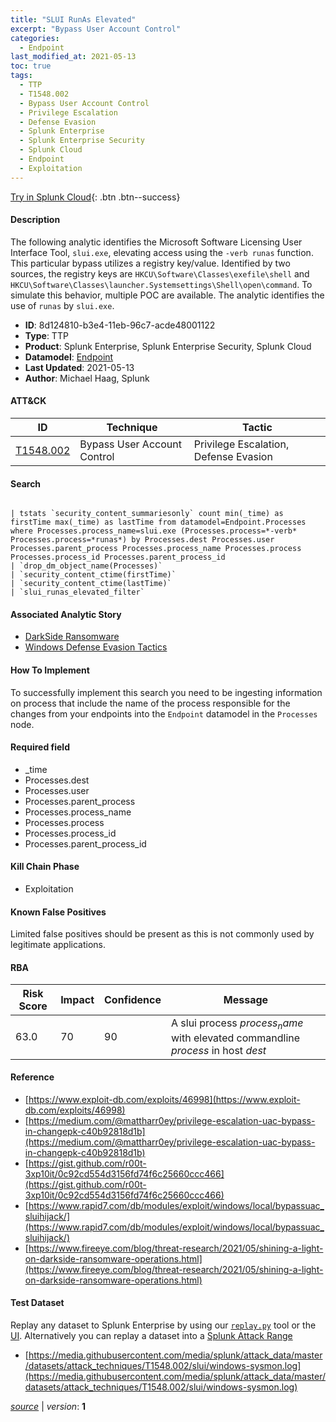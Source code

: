 ```yaml
---
title: "SLUI RunAs Elevated"
excerpt: "Bypass User Account Control"
categories:
  - Endpoint
last_modified_at: 2021-05-13
toc: true
tags:
  - TTP
  - T1548.002
  - Bypass User Account Control
  - Privilege Escalation
  - Defense Evasion
  - Splunk Enterprise
  - Splunk Enterprise Security
  - Splunk Cloud
  - Endpoint
  - Exploitation
---
```




[Try in Splunk Cloud](https://www.splunk.com/en_us/cyber-security.html){: .btn .btn--success}

#### Description

The following analytic identifies the Microsoft Software Licensing User Interface Tool, `slui.exe`, elevating access using the `-verb runas` function. This particular bypass utilizes a registry key/value. Identified by two sources, the registry keys are `HKCU\Software\Classes\exefile\shell` and `HKCU\Software\Classes\launcher.Systemsettings\Shell\open\command`. To simulate this behavior, multiple POC are available. The analytic identifies the use of `runas` by `slui.exe`.

- **ID**: 8d124810-b3e4-11eb-96c7-acde48001122
- **Type**: TTP
- **Product**: Splunk Enterprise, Splunk Enterprise Security, Splunk Cloud
- **Datamodel**: [Endpoint](https://docs.splunk.com/Documentation/CIM/latest/User/Endpoint)
- **Last Updated**: 2021-05-13
- **Author**: Michael Haag, Splunk


#### ATT&CK

| ID          | Technique   | Tactic       |
| ----------- | ----------- |--------------|
| [T1548.002](https://attack.mitre.org/techniques/T1548/002/) | Bypass User Account Control | Privilege Escalation, Defense Evasion |


#### Search

```

| tstats `security_content_summariesonly` count min(_time) as firstTime max(_time) as lastTime from datamodel=Endpoint.Processes where Processes.process_name=slui.exe (Processes.process=*-verb* Processes.process=*runas*) by Processes.dest Processes.user Processes.parent_process Processes.process_name Processes.process Processes.process_id Processes.parent_process_id 
| `drop_dm_object_name(Processes)` 
| `security_content_ctime(firstTime)` 
| `security_content_ctime(lastTime)` 
| `slui_runas_elevated_filter`
```

#### Associated Analytic Story
* [DarkSide Ransomware](/stories/darkside_ransomware)
* [Windows Defense Evasion Tactics](/stories/windows_defense_evasion_tactics)


#### How To Implement
To successfully implement this search you need to be ingesting information on process that include the name of the process responsible for the changes from your endpoints into the `Endpoint` datamodel in the `Processes` node.

#### Required field
* _time
* Processes.dest
* Processes.user
* Processes.parent_process
* Processes.process_name
* Processes.process
* Processes.process_id
* Processes.parent_process_id


#### Kill Chain Phase
* Exploitation


#### Known False Positives
Limited false positives should be present as this is not commonly used by legitimate applications.



#### RBA

| Risk Score  | Impact      | Confidence   | Message      |
| ----------- | ----------- |--------------|--------------|
| 63.0 | 70 | 90 | A slui process $process_name$ with elevated commandline $process$ in host $dest$ |



#### Reference

* [https://www.exploit-db.com/exploits/46998](https://www.exploit-db.com/exploits/46998)
* [https://medium.com/@mattharr0ey/privilege-escalation-uac-bypass-in-changepk-c40b92818d1b](https://medium.com/@mattharr0ey/privilege-escalation-uac-bypass-in-changepk-c40b92818d1b)
* [https://gist.github.com/r00t-3xp10it/0c92cd554d3156fd74f6c25660ccc466](https://gist.github.com/r00t-3xp10it/0c92cd554d3156fd74f6c25660ccc466)
* [https://www.rapid7.com/db/modules/exploit/windows/local/bypassuac_sluihijack/](https://www.rapid7.com/db/modules/exploit/windows/local/bypassuac_sluihijack/)
* [https://www.fireeye.com/blog/threat-research/2021/05/shining-a-light-on-darkside-ransomware-operations.html](https://www.fireeye.com/blog/threat-research/2021/05/shining-a-light-on-darkside-ransomware-operations.html)



#### Test Dataset
Replay any dataset to Splunk Enterprise by using our [`replay.py`](https://github.com/splunk/attack_data#using-replaypy) tool or the [UI](https://github.com/splunk/attack_data#using-ui).
Alternatively you can replay a dataset into a [Splunk Attack Range](https://github.com/splunk/attack_range#replay-dumps-into-attack-range-splunk-server)

* [https://media.githubusercontent.com/media/splunk/attack_data/master/datasets/attack_techniques/T1548.002/slui/windows-sysmon.log](https://media.githubusercontent.com/media/splunk/attack_data/master/datasets/attack_techniques/T1548.002/slui/windows-sysmon.log)



[*source*](https://github.com/splunk/security_content/tree/develop/detections/endpoint/slui_runas_elevated.yml) \| *version*: **1**